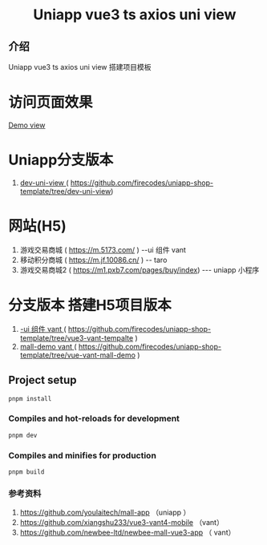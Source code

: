 <h1 align="center">Uniapp vue3 ts axios uni view</h1>

## 介绍
 Uniapp vue3 ts axios uni view 搭建项目模板

# 访问页面效果
<a href="https://firecodes.github.io/uniapp-shop-template/">Demo view </a>

# Uniapp分支版本
1. <a href="https://github.com/firecodes/uniapp-shop-template/tree/dev-uni-view">dev-uni-view </a>( https://github.com/firecodes/uniapp-shop-template/tree/dev-uni-view)

# 网站(H5)
1. 游戏交易商城 ( https://m.5173.com/ )  --ui 组件 vant
2. 移动积分商城 ( https://m.jf.10086.cn/ )  -- taro
3. 游戏交易商城2 ( https://m1.pxb7.com/pages/buy/index) --- uniapp 小程序

# 分支版本 搭建H5项目版本
1.  <a href="https://github.com/firecodes/uniapp-shop-template/tree/vue3-vant-tempalte">-ui 组件 vant </a> ( https://github.com/firecodes/uniapp-shop-template/tree/vue3-vant-tempalte )
1.  <a href=" https://github.com/firecodes/uniapp-shop-template/tree/vue-vant-mall-demo">mall-demo vant  </a>( https://github.com/firecodes/uniapp-shop-template/tree/vue-vant-mall-demo )



## Project setup
```
pnpm install
```

### Compiles and hot-reloads for development
```
pnpm dev
```

### Compiles and minifies for production
```
pnpm build
```


### 参考资料
1. https://github.com/youlaitech/mall-app   （uniapp ）
2. https://github.com/xiangshu233/vue3-vant4-mobile  （vant）
3. https://github.com/newbee-ltd/newbee-mall-vue3-app （ vant）














